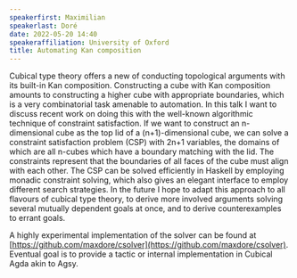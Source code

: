 ```yaml
---
speakerfirst: Maximilian
speakerlast: Doré
date: 2022-05-20 14:40
speakeraffiliation: University of Oxford
title: Automating Kan composition
---
```


Cubical type theory offers a new of conducting topological arguments with its built-in Kan composition. Constructing a cube with Kan composition amounts to constructing a higher cube with appropriate boundaries, which is a very combinatorial task amenable to automation. In this talk I want to discuss recent work on doing this with the well-known algorithmic technique of constraint satisfaction. If we want to construct an n-dimensional cube as the top lid of a (n+1)-dimensional cube, we can solve a constraint satisfaction problem (CSP) with 2n+1 variables, the domains of which are all n-cubes which have a boundary matching with the lid. The constraints represent that the boundaries of all faces of the cube must align with each other. The CSP can be solved efficiently in Haskell by employing monadic constraint solving, which also gives an elegant interface to employ different search strategies. In the future I hope to adapt this approach to all flavours of cubical type theory, to derive more involved arguments solving several mutually dependent goals at once, and to derive counterexamples to errant goals.

A highly experimental implementation of the solver can be found at [https://github.com/maxdore/csolver](https://github.com/maxdore/csolver). Eventual goal is to provide a tactic or internal implementation in Cubical Agda akin to Agsy.
